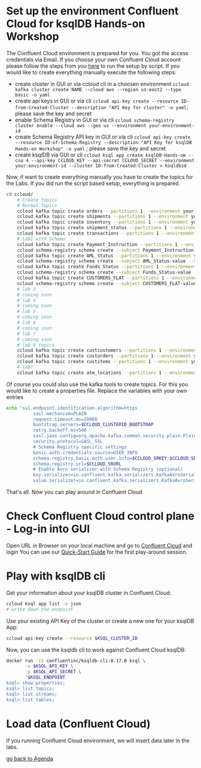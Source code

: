 # Set up the environment Confluent Cloud for ksqlDB Hands-on Workshop

The Confluent Cloud environment is prepared for you. You got the access credentials via Email.
If you choose your own Confluent Cloud account please follow the steps from you [here](../ccloud/README.md) to run the setup by script.
If you would like to create everything manually execute the following steps:
* create cluster in GUI or via ccloud cli in a choosen environment `ccloud kafka cluster create NAME --cloud aws --region us-east2 --type basic -o yaml`
* create api keys in GUI or via cli `ccloud api-key create --resource ID-from-Created-Cluster --description "API Key for cluster" -o yaml`; please save the key and secret
* enable Schema Registry in GUI or via cli `ccloud schema-registry cluster enable --cloud aws --geo us --environment your-environment-id`
* create Schema Registry API key in GUI or via cli `ccloud api-key create --resource ID-of-Schema-Registry --description "API Key for ksqlDB Hands-on Workshop" -o yaml` ; please save the key and secret
* create ksqlDB via GUI or cli `ccloud ksql app create ksqlDB-Hands-om --csu 4 --api-key CCLOUD_KEY --api-secret CCLOUD_SECRET --environment your-environment-id --cluster ID-from-Created-Cluster > ksqldbid`

Now, if want to create everything manually you have to create the topics for the Labs. If you did run the script based setup, everything is prepared.
```bash
cd ccloud/
    # Create topics
    # Normal Topics
    ccloud kafka topic create orders --partitions 1 --environment your-environment-id --cluster ID-from-Created-Cluster
    ccloud kafka topic create shipments --partitions 1 --environment your-environment-id --cluster ID-from-Created-Cluster
    ccloud kafka topic create inventory --partitions 1 --environment your-environment-id --cluster ID-from-Created-Cluster
    ccloud kafka topic create shipment_status --partitions 1 --environment your-environment-id --cluster ID-from-Created-Cluster
    ccloud kafka topic create transactions --partitions 1 --environment your-environment-id --cluster ID-from-Created-Cluster
    # Lab1 with Schema
    ccloud kafka topic create Payment_Instruction --partitions 1 --environment your-environment-id --cluster ID-from-Created-Cluster
    ccloud schema-registry schema create --subject Payment_Instruction-value --schema payment_instructions.json --type JSON --api-key CCLOUD_SRKEY --api-secret CCLOUD_SRSECRET --environment your-environment-id
    ccloud kafka topic create AML_Status --partitions 1 --environment your-environment-id --cluster ID-from-Created-Cluster
    ccloud schema-registry schema create --subject AML_Status-value --schema aml_status.json --type JSON --api-key CCLOUD_SRKEY --api-secret CCLOUD_SRSECRET --environment your-environment-id
    ccloud kafka topic create Funds_Status --partitions 1 --environment your-environment-id --cluster ID-from-Created-Cluster
    ccloud schema-registry schema create --subject Funds_Status-value --schema funds_status.json --type JSON --api-key CCLOUD_SRKEY --api-secret CCLOUD_SRSECRET --environment your-environment-id
    ccloud kafka topic create CUSTOMERS_FLAT --partitions 1 --environment your-environment-id --cluster ID-from-Created-Cluster --config cleanup.policy=compact
    ccloud schema-registry schema create --subject CUSTOMERS_FLAT-value --schema customers.json --type JSON --api-key CCLOUD_SRKEY --api-secret CCLOUD_SRSECRET --environment your-environment-id
    # lab 3
    # coming soon
    # lab 4
    # coming soon
    # lab 5
    # coming soon
    # lab 6
    # coming soon
    # lab 7
    # coming soon
    # lab 8 topics
    ccloud kafka topic create custcustomers --partitions 1 --environment your-environment-id --cluster ID-from-Created-Cluster
    ccloud kafka topic create custorders --partitions 1 --environment your-environment-id --cluster ID-from-Created-Cluster
    ccloud kafka topic create custitems --partitions 1 --environment your-environment-id --cluster ID-from-Created-Cluster
    # lab7
    ccloud kafka topic create atm_locations --partitions 1 --environment your-environment-id --cluster ID-from-Created-Cluster
```
Of course you could also use the kafka tools to create topics.
For this you would like to create a properties file. Replace the variables with your own entries 
```bash
echo "ssl.endpoint.identification.algorithm=https
          sasl.mechanism=PLAIN
          request.timeout.ms=20000
          bootstrap.servers=$CCLOUD_CLUSTERID_BOOTSTRAP
          retry.backoff.ms=500
          sasl.jaas.config=org.apache.kafka.common.security.plain.PlainLoginModule required username=\"$CCLOUD_KEY\" password=\"$CCLOUD_SECRET\";
          security.protocol=SASL_SSL
          # Schema Registry specific settings
          basic.auth.credentials.source=USER_INFO
          schema.registry.basic.auth.user.info=$CCLOUD_SRKEY:$CCLOUD_SRSECRET
          schema.registry.url=$CCLOUD_SRURL
          # Enable Avro serializer with Schema Registry (optional)
          key.serializer=io.confluent.kafka.serializers.KafkaAvroSerializer
          value.serializer=io.confluent.kafka.serializers.KafkaAvroSerializer" > ccloud_$line.properties
```
That's all. Now you can play around in Confluent Cloud

# Check Confluent Cloud control plane - Log-in into GUI
Open URL in Browser on your local machine and go to [Confluent Cloud](https://confluent.cloud) and login
You can use our [Quick-Start Guide](https://docs.confluent.io/cloud/current/get-started/index.html) for the first play-around session.

# Play with ksqlDB cli 
Get your information about your ksqlDB cluster in Confluent Cloud:
```bash
ccloud ksql app list -o json
# write down the endpoint
```
Use your existing API Key of the cluster or create a new one for your ksqlDB App:
```bash
ccloud api-key create --resource $KSQL_CLUSTER_ID
```
Now, you can use the ksqldb cli to work against Confluent Cloud ksqlDB:
```bash
docker run -it confluentinc/ksqldb-cli:0.17.0 ksql \
       -u $KSQL_API_KEY \
       -p $KSQL_API_SECRET \
       "$KSQL_ENDPOINT
ksql> show properties;
ksql> list topics;
ksql> list streams;
ksql> list tables;
```

# Load data (Confluent Cloud)
If you running Confluent Cloud environment, we will insert data later in the labs.

[go back to Agenda](https://github.com/ora0600/confluent-ksqldb-hands-on-workshop/blob/master/README.md#hands-on-agenda-and-labs)

